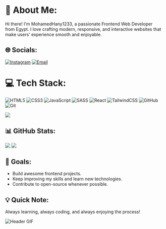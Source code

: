 # 💫 About Me:

Hi there! I'm MohamedHany1233, a passionate Frontend Web Developer from Egypt. I love crafting modern, responsive, and interactive websites that make users' experience smooth and enjoyable.

## 🌐 Socials:

[![Instagram](https://img.shields.io/badge/Instagram-%23E4405F.svg?logo=Instagram\&logoColor=white)](https://instagram.com/mhm.fr132) [![Email](https://img.shields.io/badge/Email-D14836?logo=gmail\&logoColor=white)](mailto:elqoptan337@gmail.com) 

# 💻 Tech Stack:

![HTML5](https://img.shields.io/badge/html5-%23E34F26.svg?style=for-the-badge\&logo=html5\&logoColor=white) ![CSS3](https://img.shields.io/badge/css3-%231572B6.svg?style=for-the-badge\&logo=css3\&logoColor=white) ![JavaScript](https://img.shields.io/badge/javascript-%23323330.svg?style=for-the-badge\&logo=javascript\&logoColor=%23F7DF1E) ![SASS](https://img.shields.io/badge/SASS-hotpink.svg?style=for-the-badge\&logo=SASS\&logoColor=white) ![React](https://img.shields.io/badge/react-%2320232a.svg?style=for-the-badge\&logo=react\&logoColor=%2361DAFB) ![TailwindCSS](https://img.shields.io/badge/tailwindcss-%2338B2AC.svg?style=for-the-badge\&logo=tailwind-css\&logoColor=white) ![GitHub](https://img.shields.io/badge/github-%23121011.svg?style=for-the-badge\&logo=github\&logoColor=white) ![Git](https://img.shields.io/badge/git-%23F05033.svg?style=for-the-badge\&logo=git\&logoColor=white)

![](https://github-readme-stats.vercel.app/api/top-langs/?username=Mohamedhany1233\&theme=radical\&hide_border=false\&include_all_commits=false\&count_private=false\&layout=compact)

## 📊 GitHub Stats:

![](https://github-readme-stats.vercel.app/api?username=Mohamedhany1233\&show_icons=true\&theme=radical\&count_private=true)
![](https://github-readme-streak-stats.herokuapp.com/?user=Mohamedhany1233\&theme=radical)

## 🎯 Goals:

* Build awesome frontend projects.
* Keep improving my skills and learn new technologies.
* Contribute to open-source whenever possible.

## 💡 Quick Note:

Always learning, always coding, and always enjoying the process!


![Header GIF](https://media3.giphy.com/media/v1.Y2lkPTc5MGI3NjExMXlmZnI2cHVzcGw0dDhxYnMyOGt6cjU1ZW03cml1cW04c2dwN3pybyZlcD12MV9pbnRlcm5hbF9naWZfYnlfaWQmY3Q9Zw/Ws6T5PN7wHv3cY8xy8/giphy.gif)
<!-- Proudly created with GPRM ( https://gprm.itsvg.in ) -->
